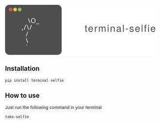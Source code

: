 
![logo](images/title.svg)

## Installation

```python
pip install terminal-selfie
```

## How to use

Just run the following command in your terminal

```bash
take-selfie
```